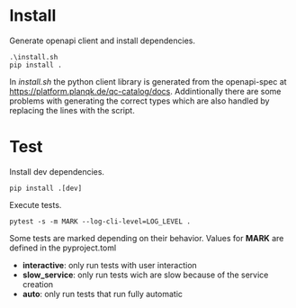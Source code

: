 # Install
Generate openapi client and install dependencies.
````shell
.\install.sh
pip install .
````
In *install.sh* the python client library is generated from the openapi-spec at https://platform.planqk.de/qc-catalog/docs.
Addintionally there are some problems with generating the correct types which are also handled by replacing the lines with the script.

# Test
Install dev dependencies.
````shell
pip install .[dev]
````

Execute tests.
````shell
pytest -s -m MARK --log-cli-level=LOG_LEVEL .
````

Some tests are marked depending on their behavior. Values for **MARK** are defined in the pyproject.toml
- **interactive**: only run tests with user interaction
- **slow_service**: only run tests wich are slow because of the service creation
- **auto**: only run tests that run fully automatic